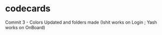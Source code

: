 # codecards

Commit 3 - Colors Updated and folders made (Ishit works on Login ; Yash works on OnBoard)

